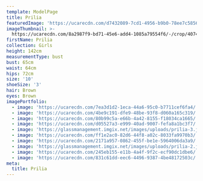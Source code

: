 ```yaml
---
template: ModelPage
title: Prilia
featuredImage: 'https://ucarecdn.com/d7432089-7cd1-4956-b9b0-78ee7c5856ff/'
imageThumbnail: >-
  https://ucarecdn.com/8a2987f9-bd71-45e6-add4-1085a79554f6/-/crop/4074x5146/86,0/-/preview/
firstName: Prilia
collection: Girls
height: 142cm
measurementType: bust
bust: 65cm
waist: 64cm
hips: 72cm
size: '10'
shoeSize: '3'
hair: Brown
eyes: Brown
imagePortfolio:
  - image: 'https://ucarecdn.com/7ea3d1d2-1eca-44a6-95c0-b7711cef6fa4/'
  - image: 'https://ucarecdn.com/4be9c191-dfe9-48be-93f8-d060a165c319/'
  - image: 'https://ucarecdn.com/80b99c5a-e66b-4a42-8155-f18034ca1665/'
  - image: 'https://ucarecdn.com/d05527a3-e999-40ad-9007-fefa8a1bc3f7/'
  - image: 'https://glassmanagement.imgix.net/images/uploads/prilia-3.jpg'
  - image: 'https://ucarecdn.com/ff1e2ac0-82d6-44f8-a02c-8033fa9970b3/'
  - image: 'https://ucarecdn.com/2171a957-0862-455f-be1e-5964006da3a9/'
  - image: 'https://glassmanagement.imgix.net/images/uploads/prilia-2.jpg'
  - image: 'https://ucarecdn.com/245eb155-e11b-4a4f-9f2c-ecf90dc1dbe6/'
  - image: 'https://ucarecdn.com/831c61dd-eec6-4496-9387-4be48172503c/'
meta:
  title: Prilia
---
```


